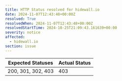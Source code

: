 ```yaml
---
title: HTTP Status resolved for hidewall.io
date: 2024-11-07T12:43:48+00:00Z
resolved: True
resolvedWhen: 2024-11-07T12:43:48+00:00Z
resolvedStartTime: 2024-10-25T21:09:43.161639+00:00
severity: notice
affected:
  - hidewall.io
section: issue
---
```


| Expected Statuses | Actual Status  |
|-------------------|----------------|
| 200, 301, 302, 403 | 403 |
